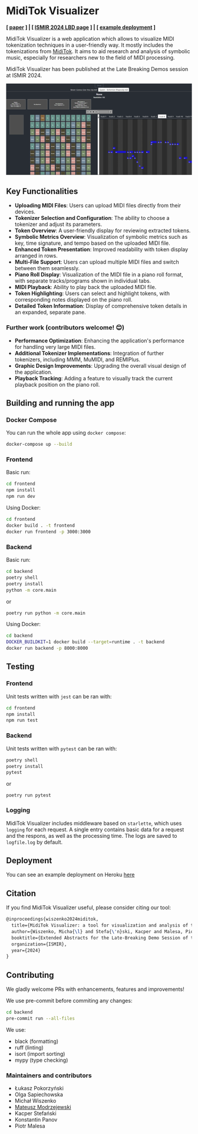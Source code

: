 # MidiTok Visualizer

**[ [paper](https://arxiv.org/abs/2410.20518) ] | [ [ISMIR 2024 LBD page](https://ismir2024program.ismir.net/lbd_455.html) ] | [ [example deployment](https://miditok-visualizer-41e761c046c2.herokuapp.com) ]**

MidiTok Visualizer is a web application which allows to visualize MIDI tokenization techniques in a user-friendly way. It mostly includes the tokenizations from [MidiTok](https://github.com/Natooz/MidiTok). It aims to aid research and analysis of symbolic music, especially for researchers new to the field of MIDI processing.

MidiTok Visualizer has been published at the Late Breaking Demos session at ISMIR 2024.

![Screenshot of app](img/miditok_visualizer_small.png)

## Key Functionalities

- **Uploading MIDI Files**: Users can upload MIDI files directly from their devices.
- **Tokenizer Selection and Configuration**: The ability to choose a tokenizer and adjust its parameters.
- **Token Overview**: A user-friendly display for reviewing extracted tokens.
- **Symbolic Metrics Overview**: Visualization of symbolic metrics such as key, time signature, and tempo based on the uploaded MIDI file.
- **Enhanced Token Presentation**: Improved readability with token display arranged in rows.
- **Multi-File Support**: Users can upload multiple MIDI files and switch between them seamlessly.
- **Piano Roll Display**: Visualization of the MIDI file in a piano roll format, with separate tracks/programs shown in individual tabs.
- **MIDI Playback**: Ability to play back the uploaded MIDI file.
- **Token Highlighting**: Users can select and highlight tokens, with corresponding notes displayed on the piano roll.
- **Detailed Token Information**: Display of comprehensive token details in an expanded, separate pane.

### Further work (contributors welcome! 😊)

- **Performance Optimization**: Enhancing the application's performance for handling very large MIDI files.
- **Additional Tokenizer Implementations**: Integration of further tokenizers, including MMM, MuMIDI, and REMIPlus.
- **Graphic Design Improvements**: Upgrading the overall visual design of the application.
- **Playback Tracking**: Adding a feature to visually track the current playback position on the piano roll.


## Building and running the app

### Docker Compose

You can run the whole app using `docker compose`:

```sh
docker-compose up --build
```

### Frontend

Basic run:

```sh
cd frontend
npm install
npm run dev
```

Using Docker:

```sh
cd frontend
docker build . -t frontend
docker run frontend -p 3000:3000
```

### Backend

Basic run:

```sh
cd backend
poetry shell
poetry install
python -m core.main
```

or

```sh
poetry run python -m core.main
```

Using Docker:

```sh
cd backend
DOCKER_BUILDKIT=1 docker build --target=runtime . -t backend
docker run backend -p 8000:8000
```

## Testing

### Frontend

Unit tests written with `jest` can be ran with:

```sh
cd frontend
npm install
npm run test
```

### Backend

Unit tests written with `pytest` can be ran with:

```sh
poetry shell
poetry install
pytest
```

or

```
poetry run pytest
```

### Logging

MidiTok Visualizer includes middleware based on `starlette`, which uses `logging` for each request. A single entry contains basic data for a request and the respons, as well as the processing time. The logs are saved to `logfile.log` by default.

## Deployment

You can see an example deployment on Heroku [here](https://miditok-visualizer-41e761c046c2.herokuapp.com)


## Citation

If you find MidiTok Visualizer useful, please consider citing our tool:

```tex
@inproceedings{wiszenko2024miditok,
  title={MidiTok Visualizer: a tool for visualization and analysis of tokenized MIDI symbolic music},
  author={Wiszenko, Micha{\l} and Stefa{\'n}ski, Kacper and Malesa, Piotr and Pokorzy{\'n}ski, {\L}ukasz and Modrzejewski, Mateusz},
  booktitle={Extended Abstracts for the Late-Breaking Demo Session of the 25th International Society for Music Information Retrieval Conference},
  organization={ISMIR},
  year={2024}
}
```


## Contributing

We gladly welcome PRs with enhancements, features and improvements!

We use pre-commit before commiting any changes:

```sh
cd backend
pre-commit run --all-files
```

We use:

- black (formatting)
- ruff (linting)
- isort (import sorting)
- mypy (type checking)

### Maintainers and contributors

- Łukasz Pokorzyński
- Olga Sapiechowska
- Michał Wiszenko
- [Mateusz Modrzejewski](https://mamodrzejewski.github.io)
- Kacper Stefański
- Konstantin Panov
- Piotr Malesa

